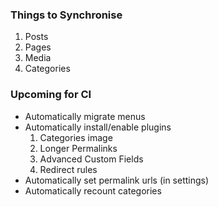 ### Things to Synchronise

1. Posts
1. Pages
1. Media
1. Categories

### Upcoming for CI
- Automatically migrate menus
- Automatically install/enable plugins
    1. Categories image
    1. Longer Permalinks
    1. Advanced Custom Fields
    1. Redirect rules
- Automatically set permalink urls (in settings)
- Automatically recount categories